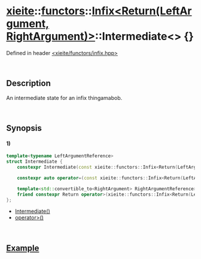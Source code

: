 # [xieite](../../../../../xieite.md)\:\:[functors](../../../../../functors.md)\:\:[Infix<Return(LeftArgument, RightArgument)>](../../../infix.md)\:\:Intermediate\<\> \{\}
Defined in header [<xieite/functors/infix.hpp>](../../../../../../include/xieite/functors/infix.hpp)

&nbsp;

## Description
An intermediate state for an infix thingamabob.

&nbsp;

## Synopsis
#### 1)
```cpp
template<typename LeftArgumentReference>
struct Intermediate {
    constexpr Intermediate(const xieite::functors::Infix<Return(LeftArgument, RightArgument)>&, LeftArgumentReference&&) noexcept;

    constexpr auto operator=(const xieite::functors::Infix<Return(LeftArgument, RightArgument)>::Intermediate<LeftArgument>&) noexcept = delete;

    template<std::convertible_to<RightArgument> RightArgumentReference>
    friend constexpr Return operator>(xieite::functors::Infix<Return(LeftArgument, RightArgument)>::Intermediate<LeftArgumentReference>&&, RightArgumentReference&&);
};
```
- [Intermediate\(\)](./structures/intermediate/1/operators/constructor.md)
- [operator>\(\)](./structures/intermediate/1/operators/more.md)

&nbsp;

## [Example](./operators/less.md#Example)

